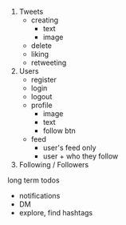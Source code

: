 1. Tweets
    - creating
        - text
        - image
    - delete
    - liking
    - retweeting
2. Users
    - register
    - login
    - logout
    - profile
        - image
        - text
        - follow btn
    - feed
        - user's feed only
        - user + who they follow
3. Following / Followers



long term todos
- notifications
- DM
- explore, find hashtags
